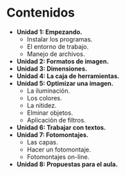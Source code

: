 # Contenidos

*   **Unidad 1: Empezando.**
    *   Instalar los programas.
    *   El entorno de trabajo.
    *   Manejo de archivos.
*   **Unidad 2: Formatos de imagen.**
*   **Unidad 3: Dimensiones.**
*   **Unidad 4: La caja de herramientas.**
*   **Unidad 5: Optimizar una imagen.**
    *   La iluminación.
    *   Los colores.
    *   La nitidez.
    *   Elminar objetos.
    *   Aplicación de filtros.
*   **Unidad 6: Trabajar con textos.**
*   **Unidad 7: Fotomontajes.**
    *   Las capas.
    *   Hacer un fotomontaje.
    *   Fotomontajes on-line.
*   **Unidad 8: Propuestas para el aula.**

